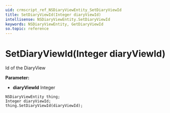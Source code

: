 ```yaml
---
uid: crmscript_ref_NSDiaryViewEntity_SetDiaryViewId
title: SetDiaryViewId(Integer diaryViewId)
intellisense: NSDiaryViewEntity.SetDiaryViewId
keywords: NSDiaryViewEntity, GetDiaryViewId
so.topic: reference
---
```


# SetDiaryViewId(Integer diaryViewId)

Id of the DiaryView

**Parameter:** 
* **diaryViewId** Integer

```crmscript
NSDiaryViewEntity thing;
Integer diaryViewId;
thing.SetDiaryViewId(diaryViewId);
```

